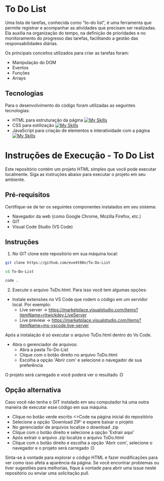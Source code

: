 # To Do List

Uma lista de tarefas, conhecida como "to-do list", é uma ferramenta que permite registrar e acompanhar as atividades que precisam ser realizadas. Ela auxilia na organização do tempo, na definição de prioridades e no monitoramento do progresso das tarefas, facilitando a gestão das responsabilidades diárias.

Os principais conceitos utilizados para criar as tarefas foram:

- Manipulação do DOM
- Eventos
- Funções
- Arrays

## Tecnologias

Para o desenvolvimento do código foram utilizadas as seguintes tecnologias:
- HTML para estruturação da página [![My Skills](https://skills.thijs.gg/icons?i=html)](https://skills.thijs.gg)
- CSS para estilização [![My Skills](https://skills.thijs.gg/icons?i=css)](https://skills.thijs.gg)
- JavaScript para criação de elementos e interatividade com a página [![My Skills](https://skills.thijs.gg/icons?i=js)](https://skills.thijs.gg)

# Instruções de Execução - To Do List

Este repositório contém um projeto HTML simples que você pode executar localmente. Siga as instruções abaixo para executar o projeto em seu ambiente.

## Pré-requisitos

Certifique-se de ter os seguintes componentes instalados em seu sistema:

- Navegador da web (como Google Chrome, Mozilla Firefox, etc.)
- GIT
- Visual Code Studio (VS Code)

## Instruções

1. No GIT clone este repositório em sua máquina local:

```bash
git clone https://github.com/eve4t00n/To-Do-List

cd To-Do-List

code .

```
2. Execute o arquivo ToDo.html. Para isso você tem algumas opções:

- Instale extensões no VS Code que rodem o código em um servidor local. Por exemplo:
   - Live server -> https://marketplace.visualstudio.com/items?itemName=ritwickdey.LiveServer
   - Live preview -> https://marketplace.visualstudio.com/items?itemName=ms-vscode.live-server
  
Após a instalação é só executar o arquivo ToDo.html dentro do Vs Code.

- Abra o gerenciador de arquivos:
   - Abra a pasta To-Do-List
   - Clique com o botão direito no arquivo ToDo.html
   - Escolha a opção 'Abrir com' e selecione o navegador de sua preferência

O projeto será carregado e você poderá ver o resultado :D

## Opção alternativa

Caso você não tenha o GIT instalado em seu computador há uma outra maneira de executar esse código em sua máquina.
- Clique no botão verde escrito <>Code na página inicial do repositório
- Selecione a opção 'Download ZIP' e espere baixar o projeto
- No gerenciador de arquivos localize o download .zip
- Clique com o botão direito e selecione a opção 'Extrair aqui'
- Após extrair o arquivo .zip localize o arquivo ToDo.html
- Clique com o botão direito e escolha a opção 'Abrir com', selecione o navegador e o projeto será carregado :D

Sinta-se à vontade para explorar o código HTML e fazer modificações para ver como isso afeta a aparência da página.
Se você encontrar problemas ou tiver sugestões para melhorias, fique à vontade para abrir uma issue neste repositório ou enviar uma solicitação pull.
